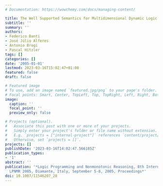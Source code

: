 ```yaml
---
# Documentation: https://wowchemy.com/docs/managing-content/

title: The Well Supported Semantics for Multidimensional Dynamic Logic Programs
subtitle: ''
summary: ''
authors:
- Federico Banti
- José Júlio Alferes
- Antonio Brogi
- Pascal Hitzler
tags: []
categories: []
date: '2005-01-01'
lastmod: 2023-03-16T15:02:47+01:00
featured: false
draft: false

# Featured image
# To use, add an image named `featured.jpg/png` to your page's folder.
# Focal points: Smart, Center, TopLeft, Top, TopRight, Left, Right, BottomLeft, Bottom, BottomRight.
image:
  caption: ''
  focal_point: ''
  preview_only: false

# Projects (optional).
#   Associate this post with one or more of your projects.
#   Simply enter your project's folder or file name without extension.
#   E.g. `projects = ["internal-project"]` references `content/project/deep-learning/index.md`.
#   Otherwise, set `projects = []`.
projects: []
publishDate: '2023-03-16T14:02:47.566185Z'
publication_types:
- '1'
abstract: ''
publication: '*Logic Programming and Nonmonotonic Reasoning, 8th International Conference,
  LPNMR 2005, Diamante, Italy, September 5-8, 2005, Proceedings*'
doi: 10.1007/11546207_28
---
```

